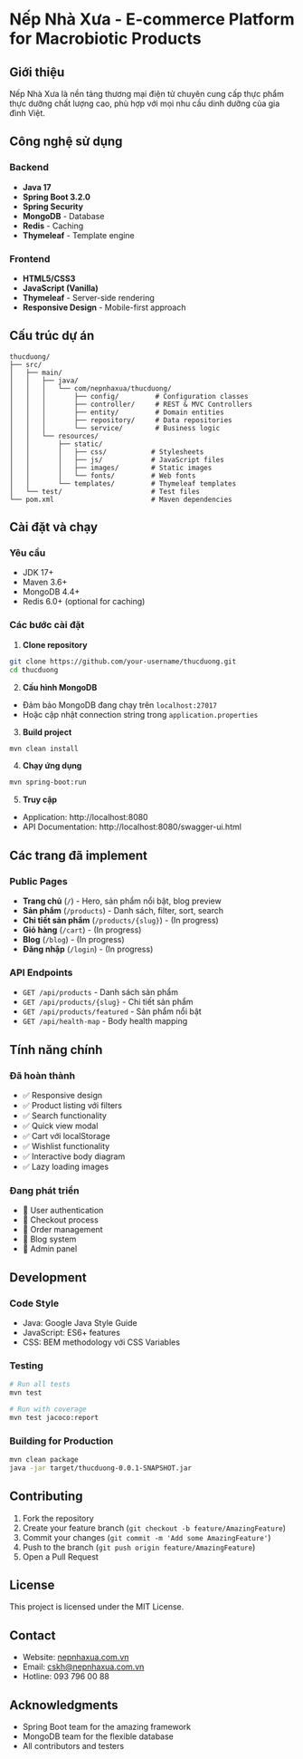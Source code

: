 # Nếp Nhà Xưa - E-commerce Platform for Macrobiotic Products

## Giới thiệu

Nếp Nhà Xưa là nền tảng thương mại điện tử chuyên cung cấp thực phẩm thực dưỡng chất lượng cao, phù hợp với mọi nhu cầu dinh dưỡng của gia đình Việt.

## Công nghệ sử dụng

### Backend

- **Java 17**
- **Spring Boot 3.2.0**
- **Spring Security**
- **MongoDB** - Database
- **Redis** - Caching
- **Thymeleaf** - Template engine

### Frontend

- **HTML5/CSS3**
- **JavaScript (Vanilla)**
- **Thymeleaf** - Server-side rendering
- **Responsive Design** - Mobile-first approach

## Cấu trúc dự án

```
thucduong/
├── src/
│   ├── main/
│   │   ├── java/
│   │   │   └── com/nepnhaxua/thucduong/
│   │   │       ├── config/         # Configuration classes
│   │   │       ├── controller/     # REST & MVC Controllers
│   │   │       ├── entity/         # Domain entities
│   │   │       ├── repository/     # Data repositories
│   │   │       └── service/        # Business logic
│   │   └── resources/
│   │       ├── static/
│   │       │   ├── css/           # Stylesheets
│   │       │   ├── js/            # JavaScript files
│   │       │   ├── images/        # Static images
│   │       │   └── fonts/         # Web fonts
│   │       └── templates/         # Thymeleaf templates
│   └── test/                      # Test files
└── pom.xml                        # Maven dependencies
```

## Cài đặt và chạy

### Yêu cầu

- JDK 17+
- Maven 3.6+
- MongoDB 4.4+
- Redis 6.0+ (optional for caching)

### Các bước cài đặt

1. **Clone repository**

```bash
git clone https://github.com/your-username/thucduong.git
cd thucduong
```

2. **Cấu hình MongoDB**

- Đảm bảo MongoDB đang chạy trên `localhost:27017`
- Hoặc cập nhật connection string trong `application.properties`

3. **Build project**

```bash
mvn clean install
```

4. **Chạy ứng dụng**

```bash
mvn spring-boot:run
```

5. **Truy cập**

- Application: http://localhost:8080
- API Documentation: http://localhost:8080/swagger-ui.html

## Các trang đã implement

### Public Pages

- **Trang chủ** (`/`) - Hero, sản phẩm nổi bật, blog preview
- **Sản phẩm** (`/products`) - Danh sách, filter, sort, search
- **Chi tiết sản phẩm** (`/products/{slug}`) - (In progress)
- **Giỏ hàng** (`/cart`) - (In progress)
- **Blog** (`/blog`) - (In progress)
- **Đăng nhập** (`/login`) - (In progress)

### API Endpoints

- `GET /api/products` - Danh sách sản phẩm
- `GET /api/products/{slug}` - Chi tiết sản phẩm
- `GET /api/products/featured` - Sản phẩm nổi bật
- `GET /api/health-map` - Body health mapping

## Tính năng chính

### Đã hoàn thành

- ✅ Responsive design
- ✅ Product listing với filters
- ✅ Search functionality
- ✅ Quick view modal
- ✅ Cart với localStorage
- ✅ Wishlist functionality
- ✅ Interactive body diagram
- ✅ Lazy loading images

### Đang phát triển

- 🚧 User authentication
- 🚧 Checkout process
- 🚧 Order management
- 🚧 Blog system
- 🚧 Admin panel

## Development

### Code Style

- Java: Google Java Style Guide
- JavaScript: ES6+ features
- CSS: BEM methodology với CSS Variables

### Testing

```bash
# Run all tests
mvn test

# Run with coverage
mvn test jacoco:report
```

### Building for Production

```bash
mvn clean package
java -jar target/thucduong-0.0.1-SNAPSHOT.jar
```

## Contributing

1. Fork the repository
2. Create your feature branch (`git checkout -b feature/AmazingFeature`)
3. Commit your changes (`git commit -m 'Add some AmazingFeature'`)
4. Push to the branch (`git push origin feature/AmazingFeature`)
5. Open a Pull Request

## License

This project is licensed under the MIT License.

## Contact

- Website: [nepnhaxua.com.vn](https://nepnhaxua.com.vn)
- Email: cskh@nepnhaxua.com.vn
- Hotline: 093 796 00 88

## Acknowledgments

- Spring Boot team for the amazing framework
- MongoDB team for the flexible database
- All contributors and testers
